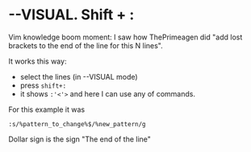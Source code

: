 # --VISUAL. Shift + :

Vim knowledge boom moment: I saw how ThePrimeagen did "add lost brackets to the end of the line for this N lines".

It works this way:
- select the lines (in --VISUAL mode)
- press `shift+:`
- it shows `:'<'>` and here I can use any of commands.

For this example it was 
```
:s/%pattern_to_change%$/%new_pattern/g
```
Dollar sign is the sign "The end of the line"
